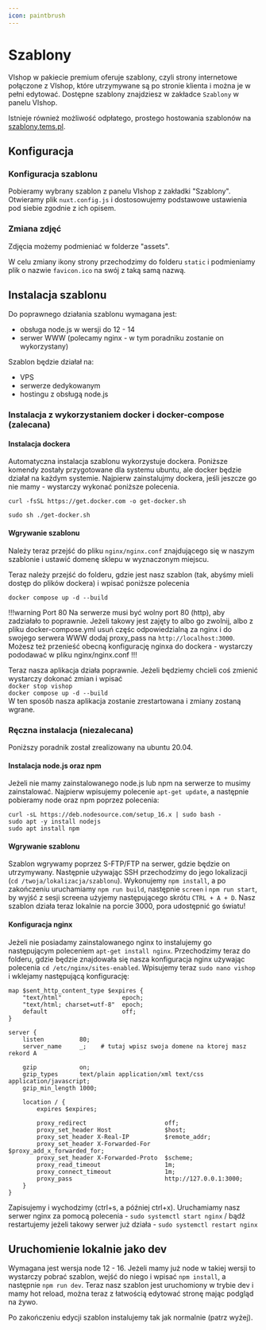 ```yaml
---
icon: paintbrush
---
```

# Szablony
VIshop w pakiecie premium oferuje szablony, czyli strony internetowe połączone z VIshop, które utrzymywane są
po stronie klienta i można je w pełni edytować. Dostępne szablony znajdziesz w zakładce `Szablony` w panelu VIshop.

Istnieje również możliwość odpłatego, prostego hostowania szablonów na [szablony.tems.pl](https://szablony.tems.pl).

## Konfiguracja
### Konfiguracja szablonu
Pobieramy wybrany szablon z panelu VIshop z zakładki "Szablony". Otwieramy plik `nuxt.config.js` i dostosowujemy podstawowe 
ustawienia pod siebie zgodnie z ich opisem.

### Zmiana zdjęć
Zdjęcia możemy podmieniać w folderze "assets".

W celu zmiany ikony strony przechodzimy do folderu `static` i podmieniamy plik o nazwie `favicon.ico` na swój z taką samą
nazwą.

## Instalacja szablonu
Do poprawnego działania szablonu wymagana jest:
- obsługa node.js w wersji do 12 - 14
- serwer WWW (polecamy nginx - w tym poradniku zostanie on wykorzystany)

Szablon będzie działał na:
- VPS
- serwerze dedykowanym
- hostingu z obsługą node.js

### Instalacja z wykorzystaniem docker i docker-compose (zalecana)
#### Instalacja dockera
Automatyczna instalacja szablonu wykorzystuje dockera. Poniższe komendy zostały przygotowane dla systemu ubuntu, ale
docker będzie działał na każdym systemie. Najpierw zainstalujmy dockera, jeśli jeszcze go nie mamy - wystarczy wykonać poniższe polecenia.  

`curl -fsSL https://get.docker.com -o get-docker.sh`

`sudo sh ./get-docker.sh`

#### Wgrywanie szablonu

Należy teraz przejść do pliku `nginx/nginx.conf` znajdującego się w naszym szablonie i ustawić domenę sklepu w
wyznaczonym miejscu.

Teraz należy przejść do folderu, gdzie jest nasz szablon (tak, abyśmy mieli dostęp do plików dockera) i wpisać poniższe
polecenia

`docker compose up -d --build `

!!!warning Port 80
Na serwerze musi być wolny port 80 (http), aby zadziałało to poprawnie. Jeżeli takowy jest zajęty to albo go zwolnij, albo
z pliku docker-compose.yml usuń częśc odpowiedzialną za nginx i do swojego serwera WWW dodaj proxy_pass na `http://localhost:3000`.
Możesz też przenieść obecną konfigurację nginxa do dockera - wystarczy pododawać w pliku nginx/nginx.conf
!!!

Teraz nasza aplikacja działa poprawnie. Jeżeli będziemy chcieli coś zmienić wystarczy dokonać zmian i wpisać  
`docker stop vishop`  
`docker compose up -d --build`  
W ten sposób nasza aplikacja zostanie zrestartowana i zmiany zostaną wgrane.

### Ręczna instalacja (niezalecana)
Poniższy poradnik został zrealizowany na ubuntu 20.04.
#### Instalacja node.js oraz npm
Jeżeli nie mamy zainstalowanego node.js lub npm na serwerze to musimy zainstalować. Najpierw wpisujemy polecenie
`apt-get update`, a następnie pobieramy node oraz npm poprzez polecenia:

`curl -sL https://deb.nodesource.com/setup_16.x | sudo bash -`  
`sudo apt -y install nodejs`  
`sudo apt install npm`

#### Wgrywanie szablonu
Szablon wgrywamy poprzez S-FTP/FTP na serwer, gdzie będzie on utrzymywany. Następnie używając SSH przechodzimy do 
jego lokalizacji (`cd /twoja/lokalizacja/szablonu`). Wykonujemy `npm install`, a po zakończeniu uruchamiamy `npm run build`, następnie `screen` i `npm run start`, by wyjść z sesji screena użyjemy następującego skrótu `CTRL + A + D`.
Nasz szablon działa teraz lokalnie na porcie 3000, pora udostępnić go światu!

#### Konfiguracja nginx
Jeżeli nie posiadamy zainstalowanego nginx to instalujemy go następującym poleceniem `apt-get install nginx`. Przechodzimy teraz do folderu, gdzie
będzie znajdowała się nasza konfiguracja nginx używając polecenia `cd /etc/nginx/sites-enabled`. Wpisujemy teraz `sudo nano vishop`
i wklejamy następującą konfigurację:
```
map $sent_http_content_type $expires {
    "text/html"                 epoch;
    "text/html; charset=utf-8"  epoch;
    default                     off;
}

server {
    listen          80;
    server_name     _;    # tutaj wpisz swoja domene na ktorej masz rekord A

    gzip            on;
    gzip_types      text/plain application/xml text/css application/javascript;
    gzip_min_length 1000;

    location / {
        expires $expires;

        proxy_redirect                      off;
        proxy_set_header Host               $host;
        proxy_set_header X-Real-IP          $remote_addr;
        proxy_set_header X-Forwarded-For    $proxy_add_x_forwarded_for;
        proxy_set_header X-Forwarded-Proto  $scheme;
        proxy_read_timeout                  1m;
        proxy_connect_timeout               1m;
        proxy_pass                          http://127.0.0.1:3000;
    }
}
```
Zapisujemy i wychodzimy (ctrl+s, a później ctrl+x). 
Uruchamiamy nasz serwer nginx za pomocą polecenia - `sudo systemctl start nginx` / bądź restartujemy jeżeli takowy serwer już działa - `sudo systemctl restart nginx`

## Uruchomienie lokalnie jako dev
Wymagana jest wersja node 12 - 16. Jeżeli mamy już node w takiej wersji to wystarczy pobrać szablon, wejść do niego
i wpisać `npm install`, a następnie `npm run dev`. Teraz nasz szablon jest uruchomiony w trybie dev i mamy hot reload, można
teraz z łatwością edytować stronę mając podgląd na żywo.

Po zakończeniu edycji szablon instalujemy tak jak normalnie (patrz wyżej).

